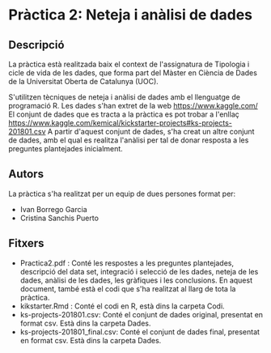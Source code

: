 # Pràctica 2: Neteja i anàlisi de dades

## Descripció

La pràctica està realitzada baix el context de l'assignatura de Tipologia i cicle de vida de les dades, que forma part del Màster en Ciència de Dades de la Universitat Oberta de Catalunya (UOC).

S'utilitzen tècniques de neteja i anàlisi de dades amb el llenguatge de programació R. Les dades s'han extret de la web https://www.kaggle.com/ El conjunt de dades que es tracta a la pràctica es pot trobar a l'enllaç https://www.kaggle.com/kemical/kickstarter-projects#ks-projects-201801.csv A partir d'aquest conjunt de dades, s'ha creat un altre conjunt de dades, amb el qual es realitza l'anàlisi per tal de donar resposta a les preguntes plantejades inicialment.

## Autors

La pràctica s'ha realitzat per un equip de dues persones format per:

* Ivan Borrego Garcia
* Cristina Sanchis Puerto

## Fitxers

* Practica2.pdf : Conté les respostes a les preguntes plantejades, descripció del data set, integració i selecció de les dades, neteja de les dades, anàlisi de les dades, les gràfiques i les conclusions. En aquest document, també està el codi que s'ha realitzat al llarg de tota la pràctica.
* kikstarter.Rmd : Conté el codi en R, està dins la carpeta Codi.
* ks-projects-201801.csv: Conté el conjunt de dades original, presentat en format csv. Està dins la carpeta Dades.
* ks-projects-201801_final.csv: Conté el conjunt de dades final, presentat en format csv. Està dins la carpeta Dades.

